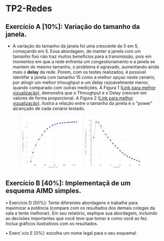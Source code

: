 # TP2-Redes
## Exercício A [10%]: Variação do tamanho da janela.
- A variação do tamanho da janela foi uma crescente de 5 em 5, começando em 5. Essa abordagem, de manter a janela com um tamanho fixo não traz muitos beneficios para a transmissão, pois em momentos em que a rede enfrenta um congestionamento e a janela se mantem do mesmo tamanho, o problema é agravado, aumentando ainda mais o **delay** da rede. Porem, com os testes realizados, é possivel identifar a janela com tamanho 15 como a melhor opçao neste cenário, por atingir um melhor trhoughput e um delay razoávelmente menor, quando comparado com outras medições. A Figura 1 ([Link para melhor vizualização](https://plot.ly/~paulogil2010/15/#/)), demonstra que o Throughput e o Delay crescem em valores de forma proporcional. A
Figura 2 ([Link para melhor vizualização](https://plot.ly/~paulogil2010/13/#/)), ilustra a relação entre o tamanho da janela e o "power" alcançado de cada cenário testado.

<p float="center" align="center" >
    <img src='exercicioA/Figura1.png' width='40%' /> 
    <img src='exercicioA/Figura2.png' width='40%' />
</p>


## Exercício B [40%]: Implementaçã de um esquema AIMD simples.


• Exercício D [50%]: Tente diferentes abordagens e trabalhe para maximizar a
potência (compare com os resultados dos demais colegas da sala e tente melhorar).
Em seu relatório, explique sua abordagem, incluindo as decisões importantes
que você teve que tomar e como você as fez. Inclua gráficos ilustrativos
com os resultados.

• Exerc´ıcio E [0%]: escolha um nome legal para o seu esquema!

